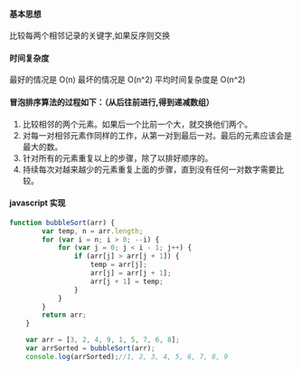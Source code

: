 #### 基本思想 
比较每两个相邻记录的关键字,如果反序则交换

#### 时间复杂度
最好的情况是 O(n)
最坏的情况是 O(n^2)
平均时间复杂度是 O(n^2)

#### 冒泡排序算法的过程如下：（从后往前进行,得到递减数组）
1. 比较相邻的两个元素。如果后一个比前一个大，就交换他们两个。
2. 对每一对相邻元素作同样的工作，从第一对到最后一对。最后的元素应该会是最大的数。
3. 针对所有的元素重复以上的步骤，除了以排好顺序的。
4. 持续每次对越来越少的元素重复上面的步骤，直到没有任何一对数字需要比较。

#### javascript 实现
```javascript
function bubbleSort(arr) {
        var temp, n = arr.length;
        for (var i = n; i > 0; --i) {
            for (var j = 0; j < i - 1; j++) {
                if (arr[j] > arr[j + 1]) {
                    temp = arr[j];
                    arr[j] = arr[j + 1];
                    arr[j + 1] = temp;
                }
            }
        }
        return arr;
    }

    var arr = [3, 2, 4, 9, 1, 5, 7, 6, 8];
    var arrSorted = bubbleSort(arr);
    console.log(arrSorted);//1, 2, 3, 4, 5, 6, 7, 8, 9
```
 
